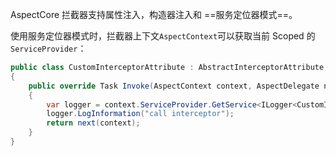 AspectCore 拦截器支持属性注入，构造器注入和 ==服务定位器模式==。

使用服务定位器模式时，拦截器上下文`AspectContext`可以获取当前 Scoped 的 `ServiceProvider`：

```csharp
public class CustomInterceptorAttribute : AbstractInterceptorAttribute 
{
    public override Task Invoke(AspectContext context, AspectDelegate next)
    {
        var logger = context.ServiceProvider.GetService<ILogger<CustomInterceptorAttribute>>();
        logger.LogInformation("call interceptor");
        return next(context);
    }
}
```